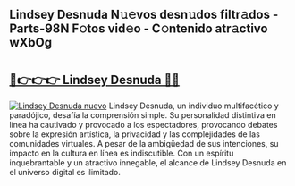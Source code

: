 ## Lindsey Desnuda N𝚞𝚎vos desn𝚞dos filtr𝚊dos - Parts-98N F𝚘tos vid𝚎o - C𝚘ntenido atr𝚊ctivo wXbOg

# <h2><a href="http://mbd0kg.tromn.icu/?c=Lindsey+Desnuda">🔗👉👉👉 Lindsey Desnuda 🔗🔗</a></h2>

[![Lindsey Desnuda nuevo](https://i.imgur.com/pEAQMta.gif)](http://mbd0kg.tromn.icu/?c=Lindsey+Desnuda)
Lindsey Desnuda, un individuo multifacético y paradójico, desafía la comprensión simple. Su personalidad distintiva en línea ha cautivado y provocado a los espectadores, provocando debates sobre la expresión artística, la privacidad y las complejidades de las comunidades virtuales. A pesar de la ambigüedad de sus intenciones, su impacto en la cultura en línea es indiscutible. Con un espíritu inquebrantable y un atractivo innegable, el alcance de Lindsey Desnuda en el universo digital es ilimitado.
